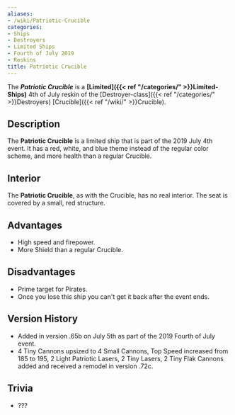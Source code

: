 ```yaml
---
aliases:
- /wiki/Patriotic-Crucible
categories:
- Ships
- Destroyers
- Limited Ships
- Fourth of July 2019
- Reskins
title: Patriotic Crucible
---
```


The **_Patriotic Crucible_** is a **[Limited]({{< ref "/categories/" >}}Limited-Ships)** 4th of July reskin of the [Destroyer-class]({{< ref "/categories/" >}}Destroyers) [Crucible]({{< ref "/wiki/" >}}Crucible).

## Description

The **Patriotic Crucible** is a limited ship that is part of the 2019 July 4th event. It has a red, white, and blue theme instead of the regular color scheme, and more health than a regular Crucible.

## Interior

The **Patriotic Crucible**, as with the Crucible, has no real interior. The seat is covered by a small, red structure.

## Advantages

- High speed and firepower.
- More Shield than a regular Crucible.

## Disadvantages

- Prime target for Pirates.
- Once you lose this ship you can't get it back after the event ends.

## Version History 

- Added in version .65b on July 5th as part of the 2019 Fourth of July event.
- 4 Tiny Cannons upsized to 4 Small Cannons, Top Speed increased from 185 to 195, 2 Light Patriotic Lasers, 2 Tiny Lasers, 2 Tiny Flak Cannons added and received a remodel in version .72c.

## Trivia

- ???